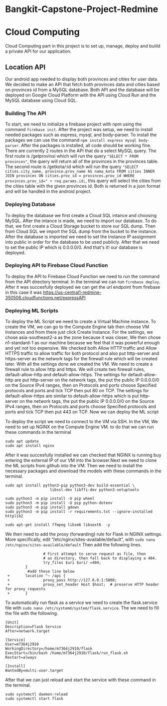 # Bangkit-Capstone-Project-Redmine

# Cloud Computing

Cloud Computing part in this project is to set up, manage, deploy and buiild a private API for our application.

## Location API

Our android app needed to display both provinces and cities for user data. We decided to make an API that fetch both provinces data and cities based on provinces id from a MySQL database. Both API and the database will be deployed on Google Cloud Platform with the API using Cloud Run and the MySQL database using Cloud SQL.

### Building The API

To start, we need to initialize a firebase project with npm using the command ```firebase init```. After the project was setup, we need to install needed packages such as express, mysql, and body-parser. To install the packages we can use the command ```npm install express mysql body-parser```. After the packages is installed, all code should be working fine. There are currently 2 routes in the API that do a select MySQL query. The first route is /getprovinsi which will run the query ```"SELECT * FROM provinces"```, the query will return all of the provinces in the provinces table. The second route is /getkota/:id which will run the query ````"SELECT cities.city_name, province.prov_name AS nama_kota FROM cities INNER JOIN provinces ON cities.prov_id = provinces.prov_id WHERE provinces.prov_id=" + req.params.id;````, this query will select the cities from the cities table with the given provinces id. Both is returned in a json format and will be handled in the android project.

### Deploying Database

To deploy the database we first create a Cloud SQL intance and choosing MySQL. After the intance is made, we need to import our database. To do that, we first create a Cloud Storage bucket to store our SQL dump. Then from Cloud SQL we import the SQL dump from the bucket to the instance. After the database is imported we need to set the Instance IP assignment into public in order for the database to be used publicly. After that we need to set the public IP which is 0.0.0.0/0. And that's it! our database is deployed.

### Deploying API to Firebase Cloud Function

To deploy the API to Firebase Cloud Function we need to run the command from the API directory terminal. In the terminal we can run ```firebase deploy```. After it was succesfully deployed we can get the url endpoint from firebase in this case it was https://us-central1-redmine-350506.cloudfunctions.net/expressAPI

### Deploying ML Scripts

To deploy the ML Script we need to create a Virtual Machine instance. To create the VM, we can go to the Compute Engine tab then choose VM Instances and from there just click Create Instance. For the settings, we chose asia-southeast2-a as the zone because it was closer, We then chose n1-standard-1 as our machine because we feel that it was powerful enough and yet not too expensive. We checked both Allow HTTP traffic and Allow HTTPS traffic to allow traffic for both protocol and also put http-server and https-server as the network tags for the firewall rule which will be created later. With all the settings done we created the VM. We need to create a firewall rule to allow http and https. We will create two firewall rules, default-allow-http and default-allow-https. The settings for default-allow-http are put http-server on the network tags, the put the public IP 0.0.0.0/0 on the Source IPv4 ranges, then on Protocols and ports choose Specified protocols and ports and tick TCP then put 80 on TCP. The settings for default-allow-https are similar to default-allow-https which is  put http-server on the network tags, the put the public IP 0.0.0.0/0 on the Source IPv4 ranges, then on Protocols and ports choose Specified protocols and ports and tick TCP then put 443 on TCP. Now we can deploy the ML script

To deploy the script we need to connect to the VM via SSH. In the VM, We need to set up NGINX on the Compute Engine VM. to do that we can run these commands in the terminal
```
sudo apt update
sudo apt install nginx
```
After it was succesfully installed we can checked that NGINX is running buy entering the external IP of our VM into the browser.Next we need to clone the ML scripts from github into the VM. Then we need to install the necessary packages and download the models with these commands in the terminal.
```
sudo apt install python3-pip python3-dev build-essential \
                    libssl-dev libffi-dev python3-setuptools

sudo python3 -m pip install -U pip wheel
sudo python3 -m pip install -U pip python-dotenv
sudo python3 -m pip install gdown
sudo python3 -m pip install -r requirements.txt --ignore-installed httplib2

sudo apt-get install ffmpeg libsm6 libxext6  -y
```
We then need to add the proxy (forwarding) rule for Flask in NGINX settings. More specifically, edit “/etc/nginx/sites-available/default”, with ```sudo nano /etc/nginx/sites-available/default``` Then add the following lines.
```         location / {
                 # First attempt to serve request as file, then
                 # as directory, then fall back to displaying a 404.
                 try_files $uri $uri/ =404;
         }
          #add these line below
 +       location ^~ /api {
 +               proxy_pass http://127.0.0.1:5000;
 +               proxy_set_header Host $host;  # preserve HTTP header for proxy requests
 +       }
```
To automatically run flask as a service we need to create the flask.service file with ```sudo nano /etc/systemd/system/flask.service```. The we need to fill the file with the following.
``` 
[Unit]
Description=Flask Service
After=network.target

[Service]
User=m7364j2910
WorkingDirectory=/home/m7364j2910/flask
ExecStart=/bin/bash /home/m7364j2910/flask/run_flask.sh
Restart=always

[Install]
WantedBy=multi-user.target
```
After that we can just reload and start the service with these command in the terminal.
```
sudo systemctl daemon-reload
sudo systemctl start flask
 ```
